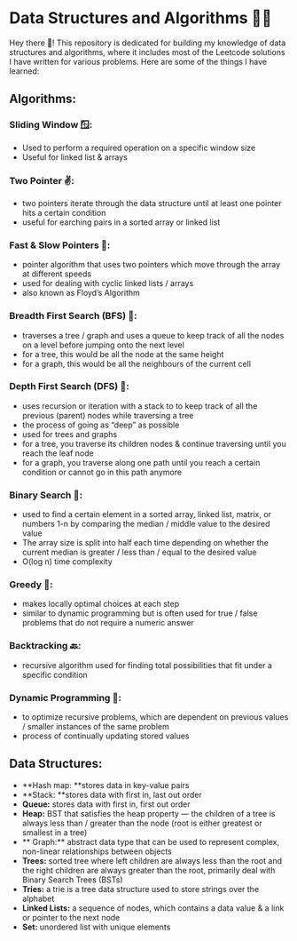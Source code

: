 # Data Structures and Algorithms 👩‍💻
Hey there 👋! This repository is dedicated for building my knowledge of data structures and algorithms, where it includes most of the Leetcode solutions I have written for various problems. Here are some of the things I have learned:

## Algorithms: 

### Sliding Window 🪟:
- Used to perform a required operation on a specific window size
- Useful for linked list & arrays

### Two Pointer ✌️: 
- two pointers iterate through the data structure until at least one pointer hits a certain condition
- useful for earching pairs in a sorted array or linked list

### Fast & Slow Pointers 🐢:
- pointer algorithm that uses two pointers which move through the array at different speeds
- used for dealing with cyclic linked lists / arrays
- also known as Floyd’s Algorithm

### Breadth First Search (BFS) 🌴:
- traverses a tree / graph and uses a queue to keep track of all the nodes on a level before jumping onto the next level
- for a tree, this would be all the node at the same height
- for a graph, this would be all the neighbours of the current cell

### Depth First Search (DFS) 🌊:
- uses recursion or iteration with a stack to to keep track of all the previous (parent) nodes while traversing a tree
- the process of going as “deep” as possible
- used for trees and graphs
- for a tree, you traverse its children nodes & continue traversing until you reach the leaf node
- for a graph, you traverse along one path until you reach a certain condition or cannot go in this path anymore

### Binary Search 👀:
- used to find a certain element in a sorted array, linked list, matrix, or numbers 1-n by comparing the median / middle value to the desired value
- The array size is split into half each time depending on whether the current median is greater / less than / equal to the desired value
- O(log n) time complexity

### Greedy 🤢:
- makes locally optimal choices at each step
- similar to dynamic programming but is often used for true / false problems that do not require a numeric answer

### Backtracking 🔙:
- recursive algorithm used for finding total possibilities that fit under a specific condition

### Dynamic Programming 📩:
- to optimize recursive problems, which are dependent on previous values / smaller instances of the same problem
- process of continually updating stored values

## Data Structures: 
- **Hash map: **stores data in key-value pairs
- **Stack: **stores data with first in, last out order
- **Queue:** stores data with first in, first out order
- **Heap:** BST that satisfies the heap property — the children of a tree is always less than / greater than the node (root is either greatest or smallest in a tree)
- ** Graph:** abstract data type that can be used to represent complex, non-linear relationships between objects
- **Trees:** sorted tree where left children are always less than the root and the right children are always greater than the root, primarily deal with Binary Search Trees (BSTs)
- **Tries:** a trie is a tree data structure used to store strings over the alphabet
- **Linked Lists:** a sequence of nodes, which contains a data value & a link or pointer to the next node
- **Set:** unordered list with unique elements
